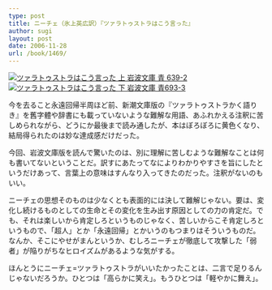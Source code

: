 ```yaml
---
type: post
title: ニーチェ（氷上英広訳）『ツァラトゥストラはこう言った』
author: sugi
layout: post
date: 2006-11-28
url: /book/1469/
---
```

<a href="http://www.amazon.co.jp/exec/obidos/ASIN/4003363922/chezsugi-22/ref=nosim/" onclick="_gaq.push(['_trackEvent', 'outbound-article', 'http://www.amazon.co.jp/exec/obidos/ASIN/4003363922/chezsugi-22/ref=nosim/', '']);" name="amazletlink" target="_blank"><img src="http://i2.wp.com/ecx.images-amazon.com/images/I/5167K374B2L.SL160.jpg?w=660" alt="ツァラトゥストラはこう言った 上 岩波文庫 青 639-2" class="alignleft" data-recalc-dims="1" /></a><a href="http://www.amazon.co.jp/exec/obidos/ASIN/4003363930/chezsugi-22/ref=nosim/" onclick="_gaq.push(['_trackEvent', 'outbound-article', 'http://www.amazon.co.jp/exec/obidos/ASIN/4003363930/chezsugi-22/ref=nosim/', '']);" name="amazletlink" target="_blank"><img src="http://i0.wp.com/ec2.images-amazon.com/images/I/512WZ9DG4FL.SL160.jpg?w=660" alt="ツァラトゥストラはこう言った 下 岩波文庫 青693-3" class="alignleft" data-recalc-dims="1" /></a>

今を去ること永遠回帰半周ほど前、新潮文庫版の『ツァラトゥストラかく語りき』を舊字體や辞書にも載っていないような難解な用語、あふれかえる注釈に苦しめられながら、どうにか最後まで読み通したが、本はぼろぼろに黄色くなり、結局得られたのは妙な達成感だけだった。

今回、岩波文庫版を読んで驚いたのは、別に理解に苦しむような難解なことは何も書いてないということだ。訳すにあたってなによりわかりやすさを旨にしたというだけあって、言葉上の意味はすんなり入ってきたのだった。注釈がないのもいい。

ニーチェの思想そのものは少なくとも表面的には決して難解じゃない。要は、変化し続けるものとしての生命とその変化を生み出す原因としての力の肯定だ。でも、それは楽しいから肯定しろというものじゃなく、苦しいからこそ肯定しろというもので、「超人」とか「永遠回帰」とかいうのもつまりはそういうものだ。なんか、そこにやせがまんというか、むしろニーチェが徹底して攻撃した「弱者」が陥りがちなヒロイズムがあるような気がする。

ほんとうにニーチェ=ツァラトゥストラがいいたかったことは、二言で足りるんじゃないだろうか。ひとつは「高らかに笑え」。もうひとつは「軽やかに舞え」。

